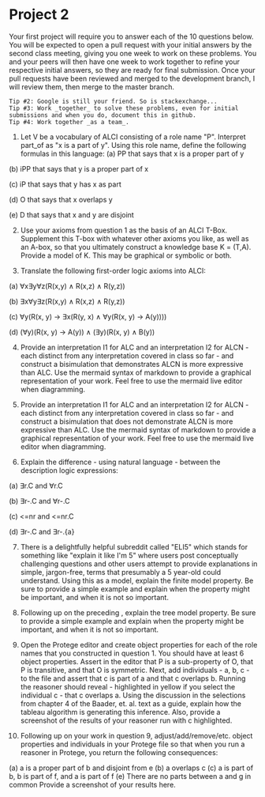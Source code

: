 # Project 2

Your first project will require you to answer each of the 10 questions below.  You will be expected to open a pull request with your initial answers by the second class meeting, giving you one week to work on these problems. You and your peers will then have one week to work together to refine your respective initial answers, so they are ready for final submission. Once your pull requests have been reviewed and merged to the development branch, I will review them, then merge to the master branch. 

```Tip #1: Carefully study the Baader, et. al. selections assigned on bisimulation; it is deceptively subtle, and quite powerful. 
Tip #2: Google is still your friend. So is stackexchange...
Tip #3: Work _together_ to solve these problems, even for initial submissions and when you do, document this in github. 
Tip #4: Work together _as a team_. 
```

1. Let V be a vocabulary of ALCI consisting of a role name "P". Interpret part_of as "x is a part of y". Using this role name, define the following formulas in this language:
  (a)  PP that says that x is a proper part of y
  
  (b)  iPP that says that y is a proper part of x
  
  (c)  iP that says that y has x as part 
  
  (d)  O that says that x overlaps y
  
  (e)  D that says that x and y are disjoint 
  
2. Use your axioms from question 1 as the basis of an ALCI T-Box. Supplement this T-box with whatever other axioms you like, as well as an A-box, so that you ultimately construct a knowledge base K = (T,A). Provide a model of K. This may be graphical or symbolic or both.

3. Translate the following first-order logic axioms into ALCI:

(a) ∀x∃y∀z(R(x,y) ∧ R(x,z) ∧ R(y,z))

(b) ∃x∀y∃z(R(x,y) ∧ R(x,z) ∧ R(y,z))

(c) ∀y(R(x, y) → ∃x(R(y, x) ∧ ∀y(R(x, y) → A(y))))

(d) (∀y)(R(x, y) → A(y)) ∧ (∃y)(R(x, y) ∧ B(y))

4. Provide an interpretation I1 for ALC and an interpretation I2 for ALCN - each distinct from any interpretation covered in class so far - and construct a bisimulation that demonstrates ALCN is more expressive than ALC. Use the mermaid syntax of markdown to provide a graphical representation of your work. Feel free to use the mermaid live editor when diagramming.

5. Provide an interpretation I1 for ALC and an interpretation I2 for ALCN - each distinct from any interpretation covered in class so far - and construct a bisimulation that does not demonstrate ALCN is more expressive than ALC. Use the mermaid syntax of markdown to provide a graphical representation of your work. Feel free to use the mermaid live editor when diagramming.

6. Explain the difference - using natural language - between the description logic expressions:

(a) ∃r.C and ∀r.C

(b) ∃r-.C and ∀r-.C

(c) <=nr and <=nr.C

(d) ∃r-.C and ∃r-.{a} 

7. There is a delightfully helpful subreddit called "ELI5" which stands for something like "explain it like I'm 5" where users post conceptually challenging questions and other users attempt to provide explanations in simple, jargon-free, terms that presumably a 5 year-old could understand. Using this as a model, explain the finite model property. Be sure to provide a simple example and explain when the property might be important, and when it is not so important.

8. Following up on the preceding , explain the tree model property. Be sure to provide a simple example and explain when the property might be important, and when it is not so important.

9. Open the Protege editor and create object properties for each of the role names that you constructed in question 1. You should have at least 6 object properties. Assert in the editor that P is a sub-property of O, that P is transitive, and that O is symmetric. Next, add individuals - a, b, c - to the file and assert that c is part of a and that c overlaps b. Running the reasoner should reveal - highlighted in yellow if you select the individual c - that c overlaps a. Using the discussion in the selections from chapter 4 of the Baader, et. al. text as a guide, explain how the tableau algorithm is generating this inference. Also, provide a screenshot of the results of your reasoner run with c highlighted.

10. Following up on your work in question 9, adjust/add/remove/etc. object properties and individuals in your Protege file so that when you run a reasoner in Protege, you return the following consequences:

  (a) a is a proper part of b and disjoint from e
  (b) a overlaps c
  (c) a is part of b, b is part of f, and a is part of f
  (e) There are no parts between a and g in common
Provide a screenshot of your results here.
